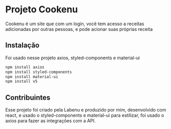 # Projeto Cookenu

Cookenu é um site que com um login, você tem acesso a receitas adicionadas por outras pessoas, e pode acionar suas próprias receita

## Instalação

Foi usado nesse projeto axios, styled-components e material-ui
```bash
npm install axios
npm install styled-components
npm install material-ui
npm install v5
```


## Contribuintes
Esse projeto foi criado pela Labenu e produzido por mim, desenvolvido com react, e usado o styled-components e material-ui para estilizar, foi usado o axios para fazer as integrações com a API.  